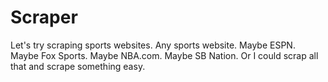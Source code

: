 # Scraper
Let's try scraping sports websites. Any sports website. Maybe ESPN. Maybe Fox Sports. Maybe NBA.com. Maybe SB Nation. Or I could scrap all that and scrape something easy.
